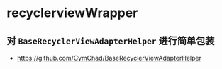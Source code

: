 # recyclerviewWrapper
## 对 `BaseRecyclerViewAdapterHelper` 进行简单包装
  - https://github.com/CymChad/BaseRecyclerViewAdapterHelper

